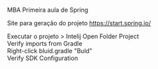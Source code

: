 MBA
Primeira aula de Spring

Site para geração do projeto https://start.spring.io/

Executar o projeto > 
Intelij
Open Folder Project 
<br>
Verify imports from Gradle
<br>
Right-click bluid.gradle "Buld"
<br>
Verify SDK Configuration

